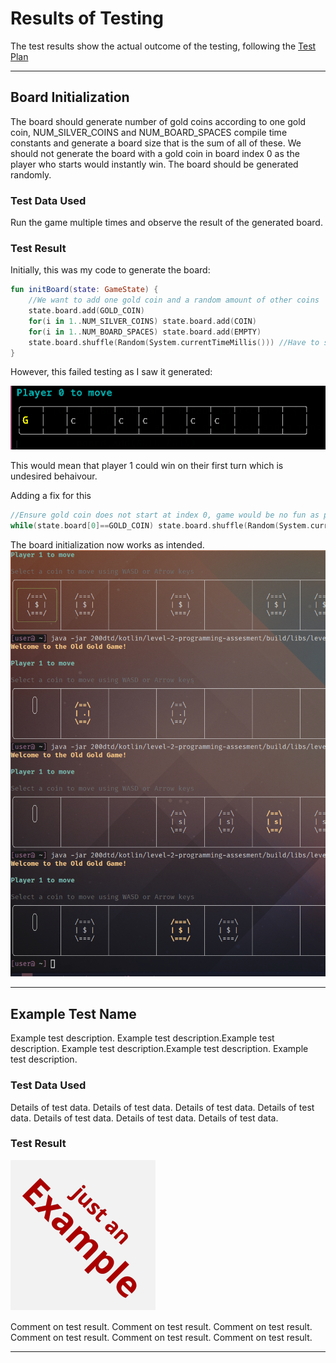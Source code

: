 # Results of Testing

The test results show the actual outcome of the testing, following the [Test Plan](test-plan.md)

---

## Board Initialization

The board should generate number of gold coins according to one gold coin, NUM_SILVER_COINS and NUM_BOARD_SPACES compile time constants and generate a board size that is the sum of
all of these. We should not generate the board with a gold coin in board index 0 as the player who starts would instantly win. The board should be generated randomly.

### Test Data Used

Run the game multiple times and observe the result of the generated board.

### Test Result

Initially, this was my code to generate the board:
```kotlin
fun initBoard(state: GameState) {
    //We want to add one gold coin and a random amount of other coins
    state.board.add(GOLD_COIN)
    for(i in 1..NUM_SILVER_COINS) state.board.add(COIN)
    for(i in 1..NUM_BOARD_SPACES) state.board.add(EMPTY)
    state.board.shuffle(Random(System.currentTimeMillis())) //Have to specify source of randomness bug ?
}
```
However, this failed testing as I saw it generated:

![gold coin seen generated on index 0](screenshots/goldOnIndex0.png)

This would mean that player 1 could win on their first turn which is undesired behaivour.

Adding a fix for this
```kotlin
//Ensure gold coin does not start at index 0, game would be no fun as player 1 would win instantly!
while(state.board[0]==GOLD_COIN) state.board.shuffle(Random(System.currentTimeMillis())) //Have to specify source of randomness bug ?
```
The board initialization now works as intended.
![gold not in index 0](screenshots/goldNotOnIndex0.png)

---

## Example Test Name

Example test description. Example test description.Example test description. Example test description.Example test description. Example test description.

### Test Data Used

Details of test data. Details of test data. Details of test data. Details of test data. Details of test data. Details of test data. Details of test data.

### Test Result

![example.png](screenshots/example.png)

Comment on test result. Comment on test result. Comment on test result. Comment on test result. Comment on test result. Comment on test result.

---

